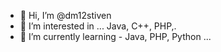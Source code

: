 - 👋 Hi, I’m @dm12stiven
- 👀 I’m interested in ... Java, C++, PHP,.
- 🌱 I’m currently learning - Java, PHP, Python ...


<!---

- 💞️ I’m looking to collaborate on ...
- 📫 How to reach me ...

dm12stiven/dm12stiven is a ✨ special ✨ repository because its `README.md` (this file) appears on your GitHub profile.
You can click the Preview link to take a look at your changes.
--->
